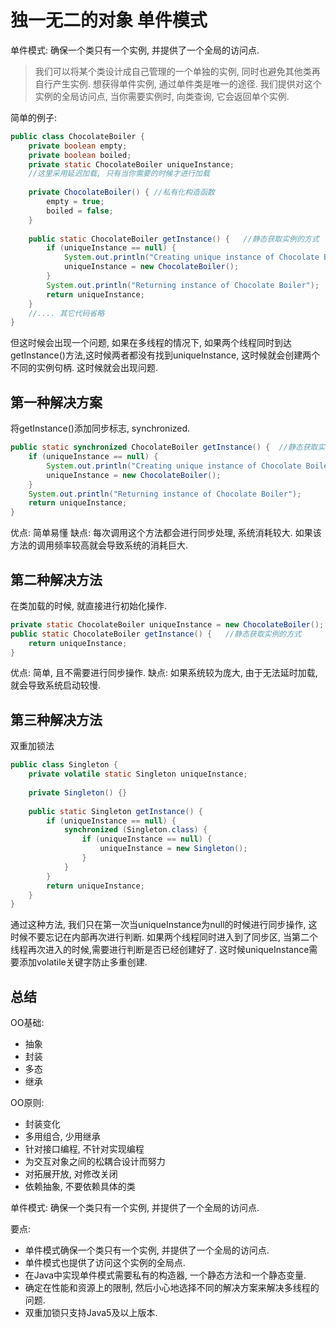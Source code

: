 # 独一无二的对象 单件模式

单件模式: 确保一个类只有一个实例, 并提供了一个全局的访问点.

> 我们可以将某个类设计成自己管理的一个单独的实例, 同时也避免其他类再自行产生实例. 想获得单件实例, 通过单件类是唯一的途径.
> 我们提供对这个实例的全局访问点, 当你需要实例时, 向类查询, 它会返回单个实例.

简单的例子:

```java
public class ChocolateBoiler {
	private boolean empty;
	private boolean boiled;
	private static ChocolateBoiler uniqueInstance;
    //这里采用延迟加载, 只有当你需要的时候才进行加载
  
	private ChocolateBoiler() {	//私有化构造函数
		empty = true;
		boiled = false;
	}
  
	public static ChocolateBoiler getInstance() {	//静态获取实例的方式
		if (uniqueInstance == null) {
			System.out.println("Creating unique instance of Chocolate Boiler");
			uniqueInstance = new ChocolateBoiler();
		}
		System.out.println("Returning instance of Chocolate Boiler");
		return uniqueInstance;
	}
	//.... 其它代码省略
}
```

但这时候会出现一个问题, 如果在多线程的情况下, 如果两个线程同时到达getInstance()方法,这时候两者都没有找到uniqueInstance, 这时候就会创建两个不同的实例句柄. 这时候就会出现问题.

## 第一种解决方案

将getInstance()添加同步标志, synchronized.

```java
public static synchronized ChocolateBoiler getInstance() {	//静态获取实例的方式
    if (uniqueInstance == null) {
        System.out.println("Creating unique instance of Chocolate Boiler");
        uniqueInstance = new ChocolateBoiler();
    }
    System.out.println("Returning instance of Chocolate Boiler");
    return uniqueInstance;
}
```

优点: 简单易懂
缺点: 每次调用这个方法都会进行同步处理, 系统消耗较大. 如果该方法的调用频率较高就会导致系统的消耗巨大.

## 第二种解决方法

在类加载的时候, 就直接进行初始化操作.

```java
private static ChocolateBoiler uniqueInstance = new ChocolateBoiler();
public static ChocolateBoiler getInstance() {	//静态获取实例的方式
    return uniqueInstance;
}
```

优点: 简单, 且不需要进行同步操作.
缺点: 如果系统较为庞大, 由于无法延时加载, 就会导致系统启动较慢.

## 第三种解决方法

双重加锁法

```java
public class Singleton {
	private volatile static Singleton uniqueInstance;
 
	private Singleton() {}
 
	public static Singleton getInstance() {
		if (uniqueInstance == null) {
			synchronized (Singleton.class) {
				if (uniqueInstance == null) {
					uniqueInstance = new Singleton();
				}
			}
		}
		return uniqueInstance;
	}
}
```

通过这种方法, 我们只在第一次当uniqueInstance为null的时候进行同步操作, 这时候不要忘记在内部再次进行判断. 如果两个线程同时进入到了同步区, 当第二个线程再次进入的时候,需要进行判断是否已经创建好了. 这时候uniqueInstance需要添加volatile关键字防止多重创建.

## 总结

OO基础:

+ 抽象
+ 封装
+ 多态
+ 继承

OO原则:

+ 封装变化
+ 多用组合, 少用继承
+ 针对接口编程, 不针对实现编程
+ 为交互对象之间的松耦合设计而努力
+ 对拓展开放, 对修改关闭
+ 依赖抽象, 不要依赖具体的类

单件模式: 确保一个类只有一个实例, 并提供了一个全局的访问点.

要点:

+ 单件模式确保一个类只有一个实例, 并提供了一个全局的访问点.
+ 单件模式也提供了访问这个实例的全局点.
+ 在Java中实现单件模式需要私有的构造器, 一个静态方法和一个静态变量.
+ 确定在性能和资源上的限制, 然后小心地选择不同的解决方案来解决多线程的问题.
+ 双重加锁只支持Java5及以上版本.

